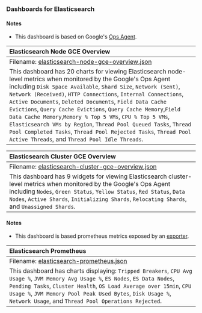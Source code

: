 ### Dashboards for Elasticsearch

#### Notes

- This dashboard is based on Google's [Ops Agent](https://cloud.google.com/stackdriver/docs/solutions/agents/ops-agent).


|Elasticsearch Node GCE Overview|
|:------------------|
|Filename: [elasticsearch-node-gce-overview.json](elasticsearch-node-gce-overview.json)| 
| This dashboard has 20 charts for viewing Elasticsearch node-level metrics when monitored by the Google's Ops Agent including `Disk Space Available`, `Shard Size`, `Network (Sent)`, `Network (Received)`, `HTTP Connections`, `Internal Connections`, `Active Documents`, `Deleted Documents`, `Field Data Cache Evictions`, `Query Cache Evictions`, `Query Cache Memory`,`Field Data Cache Memory`,`Memory % Top 5 VMs`, `CPU % Top 5 VMs`, `Elasticsearch VMs by Region`, `Thread Pool Queued Tasks`, `Thread Pool Completed Tasks`, `Thread Pool Rejected Tasks`, `Thread Pool Active Threads`, and `Thread Pool Idle Threads`. |

|Elasticsearch Cluster GCE Overview|
|:------------------|
|Filename: [elasticsearch-cluster-gce-overview.json](elasticsearch-cluster-gce-overview.json)| 
| This dashboard has 9 widgets for viewing Elasticsearch cluster-level metrics when monitored by the Google's Ops Agent including  `Nodes`, `Green Status`, `Yellow Status`, `Red Status`, `Data Nodes`, `Active Shards`, `Initializing Shards`, `Relocating Shards`, and `Unassigned Shards`. |

#### Notes

- This dashboard is based prometheus metrics exposed by an [exporter](https://github.com/prometheus-community/elasticsearch_exporter).

|Elasticsearch Prometheus|
|:------------------|
|Filename: [elasticsearch-prometheus.json](elasticsearch-prometheus.json)| 
| This dashboard has charts displaying: `Tripped Breakers`, `CPU Avg Usage %`, `JVM Memory Avg Usage %`, `ES Nodes`, `ES Data Nodes`, `Pending Tasks`, `Cluster Health`, `OS Load Average over 15min`, `CPU Usage %`, `JVM Memory Pool Peak Used Bytes`, `Disk Usage %`, `Network Usage`, and `Thread Pool Operations Rejected`. |
